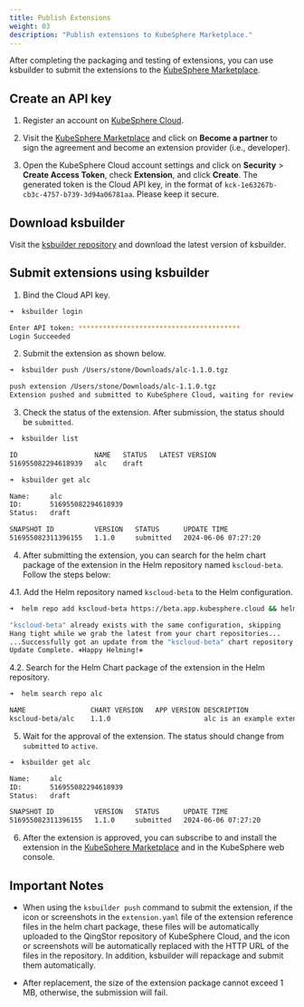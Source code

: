 ```yaml
---
title: Publish Extensions
weight: 03
description: "Publish extensions to KubeSphere Marketplace."
---
```


After completing the packaging and testing of extensions, you can use ksbuilder to submit the extensions to the [KubeSphere Marketplace](https://kubesphere.com.cn/marketplace/).

## Create an API key

1. Register an account on [KubeSphere Cloud](https://kubesphere.cloud/).

2. Visit the [KubeSphere Marketplace](https://kubesphere.com.cn/marketplace/) and click on **Become a partner** to sign the agreement and become an extension provider (i.e., developer).

3. Open the KubeSphere Cloud account settings and click on **Security** > **Create Access Token**, check **Extension**, and click **Create**.
The generated token is the Cloud API key, in the format of `kck-1e63267b-cb3c-4757-b739-3d94a06781aa`. Please keep it secure.

## Download ksbuilder

Visit the [ksbuilder repository](https://github.com/kubesphere/ksbuilder/releases) and download the latest version of ksbuilder.

## Submit extensions using ksbuilder

1. Bind the Cloud API key.

```bash
➜  ksbuilder login

Enter API token: ****************************************
Login Succeeded
```

2. Submit the extension as shown below.

```bash
➜  ksbuilder push /Users/stone/Downloads/alc-1.1.0.tgz

push extension /Users/stone/Downloads/alc-1.1.0.tgz
Extension pushed and submitted to KubeSphere Cloud, waiting for review
```

3. Check the status of the extension. After submission, the status should be `submitted`.

```bash
➜  ksbuilder list

ID                   NAME   STATUS   LATEST VERSION
516955082294618939   alc    draft
```

```bash
➜  ksbuilder get alc

Name:     alc
ID:       516955082294618939
Status:   draft

SNAPSHOT ID          VERSION   STATUS      UPDATE TIME
516955082311396155   1.1.0     submitted   2024-06-06 07:27:20
```

4. After submitting the extension, you can search for the helm chart package of the extension in the Helm repository named `kscloud-beta`. Follow the steps below:

4.1. Add the Helm repository named `kscloud-beta` to the Helm configuration.

```bash
➜  helm repo add kscloud-beta https://beta.app.kubesphere.cloud && helm repo update kscloud-beta

"kscloud-beta" already exists with the same configuration, skipping
Hang tight while we grab the latest from your chart repositories...
...Successfully got an update from the "kscloud-beta" chart repository
Update Complete. ⎈Happy Helming!⎈
```

4.2. Search for the Helm Chart package of the extension in the Helm repository.

```bash
➜  helm search repo alc

NAME            	CHART VERSION	APP VERSION	DESCRIPTION
kscloud-beta/alc	1.1.0        	           	alc is an example extension
```

5. Wait for the approval of the extension. The status should change from `submitted` to `active`.

```bash
➜  ksbuilder get alc

Name:     alc
ID:       516955082294618939
Status:   draft

SNAPSHOT ID          VERSION   STATUS      UPDATE TIME
516955082311396155   1.1.0     submitted   2024-06-06 07:27:20
```

6. After the extension is approved, you can subscribe to and install the extension in the [KubeSphere Marketplace](https://kubesphere.com.cn/marketplace/) and in the KubeSphere web console.

## Important Notes

- When using the `ksbuilder push` command to submit the extension, if the icon or screenshots in the `extension.yaml` file of the extension reference files in the helm chart package, these files will be automatically uploaded to the QingStor repository of KubeSphere Cloud, and the icon or screenshots will be automatically replaced with the HTTP URL of the files in the repository. In addition, ksbuilder will repackage and submit them automatically.

- After replacement, the size of the extension package cannot exceed 1 MB, otherwise, the submission will fail.